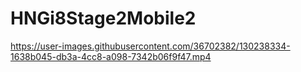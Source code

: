 # HNGi8Stage2Mobile2

https://user-images.githubusercontent.com/36702382/130238334-1638b045-db3a-4cc8-a098-7342b06f9f47.mp4

